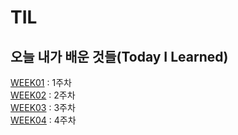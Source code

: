 # TIL
오늘 내가 배운 것들(Today I Learned)   
---------------------------------------
[WEEK01](https://github.com/nicekjm88/TIL/blob/master/WEEK01.md) : 1주차  
[WEEK02](https://github.com/nicekjm88/TIL/blob/master/WEEK02.md) : 2주차  
[WEEK03](https://github.com/nicekjm88/TIL/blob/master/WEEK03.md) : 3주차  
[WEEK04](https://github.com/nicekjm88/TIL/blob/master/WEEK04.md) : 4주차